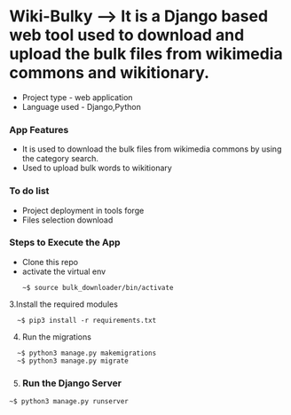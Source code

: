 # Wiki-Bulky --> It is a Django based web tool used to download and upload the bulk files from wikimedia commons and wikitionary.

- Project type - web application
- Language used - Django,Python

### App Features
- It is used to download the bulk files from wikimedia commons by using the category search.
- Used to upload bulk words to wikitionary


### To do list

- Project deployment in tools forge
- Files selection download


### Steps to Execute the App

- Clone this repo
- activate the virtual env
  ```
  ~$ source bulk_downloader/bin/activate
  ```
3.Install the required modules
```
  ~$ pip3 install -r requirements.txt 
 ```
4. Run the migrations
```
  ~$ python3 manage.py makemigrations
  ~$ python3 manage.py migrate
 ```
5. ### Run the Django Server
  ```
  ~$ python3 manage.py runserver
  ```
  







